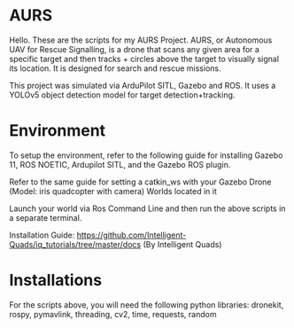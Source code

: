 # AURS

Hello. These are the scripts for my AURS Project. AURS, or Autonomous UAV for Rescue Signalling, is a drone that scans any given area for a specific target and then tracks + circles above the target to visually signal its location. It is designed for search and rescue missions. 

This project was simulated via ArduPilot SITL, Gazebo and ROS. It uses a YOLOv5 object detection model for target detection+tracking.

# Environment



To setup the environment, refer to the following guide for installing Gazebo 11, ROS NOETIC, Ardupilot SITL, and the Gazebo ROS plugin.

Refer to the same guide for setting a catkin_ws with your Gazebo Drone (Model: iris quadcopter with camera) Worlds located in it

Launch your world via Ros Command Line and then run the above scripts in a separate terminal.

Installation Guide: https://github.com/Intelligent-Quads/iq_tutorials/tree/master/docs        (By Intelligent Quads)
 
# Installations

For the scripts above, you will need the following python libraries:
dronekit,
rospy,
pymavlink, 
threading,
cv2,
time,
requests,
random


